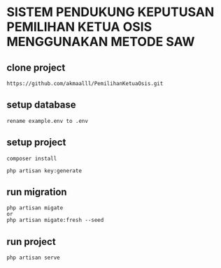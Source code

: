 # SISTEM PENDUKUNG KEPUTUSAN PEMILIHAN KETUA OSIS MENGGUNAKAN METODE SAW

## clone project

```
https://github.com/akmaalll/PemilihanKetuaOsis.git
```

## setup database

`rename example.env to .env`

## setup project

```
composer install

php artisan key:generate
```

## run migration

```
php artisan migate
or
php artisan migate:fresh --seed

```

## run project

```
php artisan serve

```
